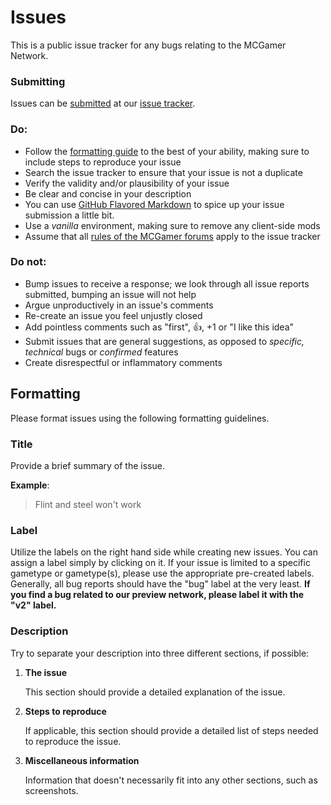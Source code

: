 Issues
======

This is a public issue tracker for any bugs relating to the MCGamer Network.

### Submitting
Issues can be [submitted](https://github.com/MCGamerNetwork/Issues/issues/new) at our [issue tracker](https://github.com/MCGamerNetwork/Issues/issues).

### Do:

* Follow the [formatting guide](#formatting) to the best of your ability, making sure to include steps to reproduce your issue
* Search the issue tracker to ensure that your issue is not a duplicate
* Verify the validity and/or plausibility of your issue
* Be clear and concise in your description
* You can use [GitHub Flavored Markdown](http://github.github.com/github-flavored-markdown/) to spice up your issue submission a little bit.
* Use a *vanilla* environment, making sure to remove any client-side mods
* Assume that all [rules of the MCGamer forums](http://www.minecraftsurvivalgames.com/threads/mcsg-updated-rules-version-3-0.12254/) apply to the issue tracker

### Do not:

* Bump issues to receive a response; we look through all issue reports submitted, bumping an issue will not help
* Argue unproductively in an issue's comments
* Re-create an issue you feel unjustly closed
* Add pointless comments such as "first", :+1:, +1 or "I like this idea"
* Submit issues that are general suggestions, as opposed to *specific, technical* bugs or *confirmed* features
* Create disrespectful or inflammatory comments

## Formatting

Please format issues using the following formatting guidelines.

### Title

Provide a brief summary of the issue.

**Example**:

> Flint and steel won't work

### Label

Utilize the labels on the right hand side while creating new issues. You can assign a label simply by clicking on it. If your issue is limited to a specific gametype or gametype(s), please use the appropriate pre-created labels. Generally, all bug reports should have the "bug" label at the very least. **If you find a bug related to our preview network, please label it with the "v2" label.**

### Description

Try to separate your description into three different sections, if possible:

1. **The issue**

    This section should provide a detailed explanation of the issue.

2. **Steps to reproduce**

    If applicable, this section should provide a detailed list of steps needed to reproduce the issue.

3. **Miscellaneous information**

    Information that doesn't necessarily fit into any other sections, such as screenshots.
